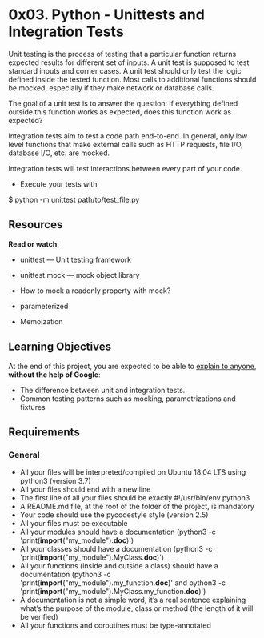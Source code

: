 0x03. Python - Unittests and Integration Tests
==============================================


Unit testing is the process of testing that a particular function returns expected results for different set of inputs. A unit test is supposed to test standard inputs and corner cases. A unit test should only test the logic defined inside the tested function. Most calls to additional functions should be mocked, especially if they make network or database calls.

The goal of a unit test is to answer the question: if everything defined outside this function works as expected, does this function work as expected?

Integration tests aim to test a code path end-to-end. In general, only low level functions that make external calls such as HTTP requests, file I/O, database I/O, etc. are mocked.

Integration tests will test interactions between every part of your code.

* Execute your tests with

$ python -m unittest path/to/test_file.py

Resources
---------

**Read or watch**:

-	unittest — Unit testing framework

-	unittest.mock — mock object library

-	How to mock a readonly property with mock?

-	parameterized

-	Memoization

Learning Objectives
-------------------

At the end of this project, you are expected to be able to [explain to anyone](https://alx-intranet.hbtn.io/rltoken/_jK22HqiCeh5NjKJ4ZHBww "explain to anyone"), **without the help of Google**:

-   The difference between unit and integration tests.
-   Common testing patterns such as mocking, parametrizations and fixtures

Requirements
------------

### General

-    All your files will be interpreted/compiled on Ubuntu 18.04 LTS using python3 (version 3.7)
-    All your files should end with a new line
-    The first line of all your files should be exactly #!/usr/bin/env python3
-    A README.md file, at the root of the folder of the project, is mandatory
-    Your code should use the pycodestyle style (version 2.5)
-    All your files must be executable
-    All your modules should have a documentation (python3 -c 'print(__import__("my_module").__doc__)')
-    All your classes should have a documentation (python3 -c 'print(__import__("my_module").MyClass.__doc__)')
-    All your functions (inside and outside a class) should have a documentation (python3 -c 'print(__import__("my_module").my_function.__doc__)' and python3 -c 'print(__import__("my_module").MyClass.my_function.__doc__)')
-    A documentation is not a simple word, it’s a real sentence explaining what’s the purpose of the module, class or method (the length of it will be verified)
-    All your functions and coroutines must be type-annotated

